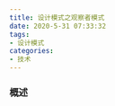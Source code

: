 ```yaml
---
title: 设计模式之观察者模式
date: 2020-5-31 07:33:32
tags:
- 设计模式
categories:
- 技术
---
```


### 概述



<!-- more -->